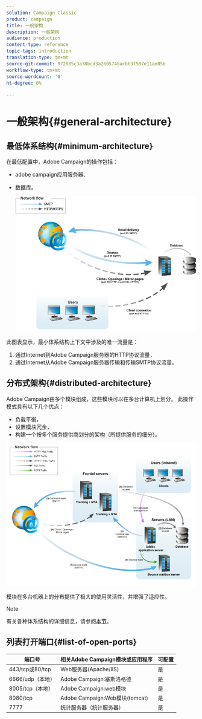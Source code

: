 ```yaml
---
solution: Campaign Classic
product: campaign
title: 一般架构
description: 一般架构
audience: production
content-type: reference
topic-tags: introduction
translation-type: tm+mt
source-git-commit: 972885c3a38bcd3a260574bacbb3f507e11ae05b
workflow-type: tm+mt
source-wordcount: '0'
ht-degree: 0%

---
```



# 一般架构{#general-architecture}

## 最低体系结构{#minimum-architecture}

在最低配置中，Adobe Campaign的操作包括：

* adobe campaign应用服务器、
* 数据库。

   ![](assets/formation_exploitation.png)

此图表显示，最小体系结构上下文中涉及的唯一流量是：

1. 通过Internet到Adobe Campaign服务器的HTTP协议流量，
1. 通过Internet从Adobe Campaign服务器传输和传输SMTP协议流量。

## 分布式架构{#distributed-architecture}

Adobe Campaign由多个模块组成，这些模块可以在多台计算机上划分。 此操作模式具有以下几个优点：

* 负载平衡，
* 设置模块冗余，
* 构建一个按多个服务提供商划分的架构（所提供服务的细分）。

![](assets/architecturerepartie.png)

模块在多台机器上的分布提供了极大的使用灵活性，并增强了适应性。

>[!NOTE]
>
>有关各种体系结构的详细信息，请参阅[本节](../../installation/using/general-architecture.md)。

## 列表打开端口{#list-of-open-ports}

| 端口号 | 相关Adobe Campaign模块或应用程序 | 可配置 |
|---|---|---|
| 443/tcp或80/tcp | Web服务器(Apache/IIS) | 是 |
| 6666/udp（本地） | Adobe Campaign:塞斯洛格德 | 是 |
| 8005/tcp（本地） | Adobe Campaign:web模块 | 是 |
| 8080/tcp | Adobe Campaign:Web模块(tomcat) | 是 |
| 7777 | 统计服务器（统计服务器） | 是 |

